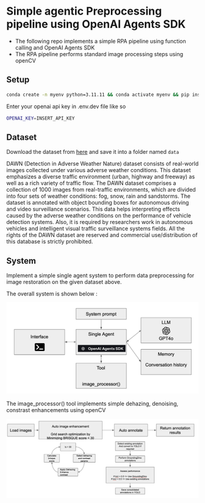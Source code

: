 # Simple agentic Preprocessing pipeline using OpenAI Agents SDK

- The following repo implements a simple RPA pipeline using function calling and OpenAI Agents SDK
- The RPA pipeline performs standard image processing steps using openCV 

## Setup

```bash
conda create -n myenv python=3.11.11 && conda activate myenv && pip install -r requirements.txt
```

Enter your openai api key in .env.dev file like so 

```bash
OPENAI_KEY=INSERT_API_KEY
```

## Dataset

Download the dataset from [here](https://data.mendeley.com/datasets/766ygrbt8y/3) and save it into a folder named ```data```

DAWN (Detection in Adverse Weather Nature) dataset consists of real-world images collected under various adverse weather conditions. This dataset emphasizes a diverse traffic environment (urban, highway and freeway) as well as a rich variety of traffic flow. The DAWN dataset comprises a collection of 1000 images from real-traffic environments, which are divided into four sets of weather conditions: fog, snow, rain and sandstorms. The dataset is annotated with object bounding boxes for autonomous driving and video surveillance scenarios. This data helps interpreting effects caused by the adverse weather conditions on the performance of vehicle detection systems. Also, it is required by researchers work in autonomous vehicles and intelligent visual traffic surveillance systems fields. All the rights of the DAWN dataset are reserved and commercial use/distribution of this database is strictly prohibited.

## System

Implement a simple single agent system to perform data preprocessing for image restoration on the given dataset above. 

The overall system is shown below : 

![](assets/block.png)

The image_processor() tool implements simple dehazing, denoising, constrast enhancements using openCV

![](assets/image_processor_tool.png)